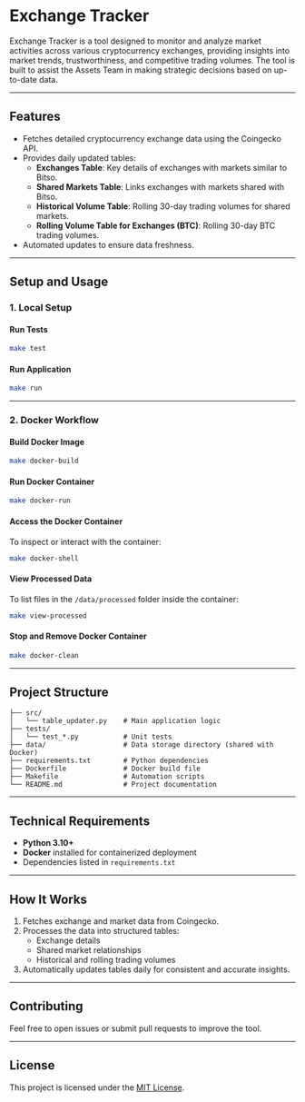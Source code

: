 # **Exchange Tracker**

Exchange Tracker is a tool designed to monitor and analyze market activities across various cryptocurrency exchanges, providing insights into market trends, trustworthiness, and competitive trading volumes. The tool is built to assist the Assets Team in making strategic decisions based on up-to-date data.

---

## **Features**
- Fetches detailed cryptocurrency exchange data using the Coingecko API.
- Provides daily updated tables:
  - **Exchanges Table**: Key details of exchanges with markets similar to Bitso.
  - **Shared Markets Table**: Links exchanges with markets shared with Bitso.
  - **Historical Volume Table**: Rolling 30-day trading volumes for shared markets.
  - **Rolling Volume Table for Exchanges (BTC)**: Rolling 30-day BTC trading volumes.
- Automated updates to ensure data freshness.

---

## **Setup and Usage**

### **1. Local Setup**
#### **Run Tests**
```bash
make test
```

#### **Run Application**
```bash
make run
```

---

### **2. Docker Workflow**
#### **Build Docker Image**
```bash
make docker-build
```

#### **Run Docker Container**
```bash
make docker-run
```

#### **Access the Docker Container**
To inspect or interact with the container:
```bash
make docker-shell
```

#### **View Processed Data**
To list files in the `/data/processed` folder inside the container:
```bash
make view-processed
```

#### **Stop and Remove Docker Container**
```bash
make docker-clean
```

---

## **Project Structure**
```plaintext
├── src/
│   └── table_updater.py    # Main application logic
├── tests/
│   └── test_*.py           # Unit tests
├── data/                   # Data storage directory (shared with Docker)
├── requirements.txt        # Python dependencies
├── Dockerfile              # Docker build file
├── Makefile                # Automation scripts
└── README.md               # Project documentation
```

---

## **Technical Requirements**
- **Python 3.10+**
- **Docker** installed for containerized deployment
- Dependencies listed in `requirements.txt`

---

## **How It Works**
1. Fetches exchange and market data from Coingecko.
2. Processes the data into structured tables:
   - Exchange details
   - Shared market relationships
   - Historical and rolling trading volumes
3. Automatically updates tables daily for consistent and accurate insights.

---

## **Contributing**
Feel free to open issues or submit pull requests to improve the tool.

---

## **License**
This project is licensed under the [MIT License](LICENSE).